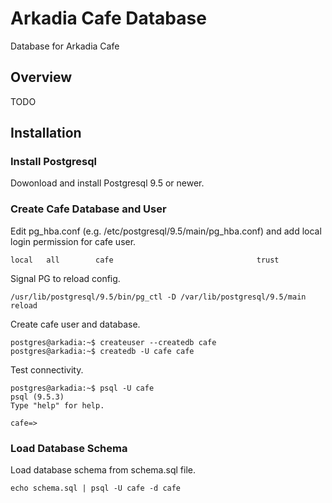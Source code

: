 # Arkadia Cafe Database
Database for Arkadia Cafe

## Overview
TODO

## Installation

### Install Postgresql

Dowonload and install Postgresql 9.5 or newer.

### Create Cafe Database and User

Edit pg_hba.conf (e.g. /etc/postgresql/9.5/main/pg_hba.conf) and add local login permission for cafe user.

```
local   all        cafe                                trust
```

Signal PG to reload config.

```
/usr/lib/postgresql/9.5/bin/pg_ctl -D /var/lib/postgresql/9.5/main reload
```

Create cafe user and database.

```
postgres@arkadia:~$ createuser --createdb cafe
postgres@arkadia:~$ createdb -U cafe cafe
```

Test connectivity.

```
postgres@arkadia:~$ psql -U cafe
psql (9.5.3)
Type "help" for help.

cafe=>
```

### Load Database Schema

Load database schema from schema.sql file.

```
echo schema.sql | psql -U cafe -d cafe
```
